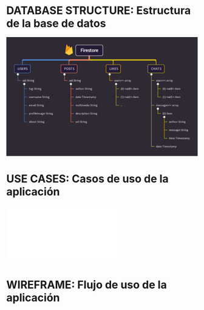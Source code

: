 # DATABASE STRUCTURE: Estructura de la base de datos
![](/doc/img/DB_Scheme.png)


# USE CASES: Casos de uso de la aplicación
![](/doc/img/use_cases.pdf)


# WIREFRAME: Flujo de uso de la aplicación
